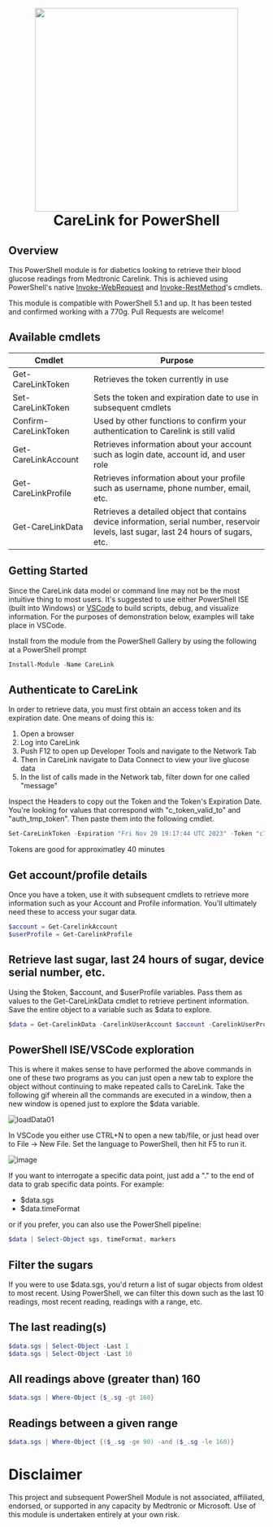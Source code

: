 <h1 align="center">
  <br>
  <img width="400" src="https://user-images.githubusercontent.com/6636040/216787966-a0d875c5-dcbe-4eba-849b-79229768c4b2.png">
  <br>
    CareLink for PowerShell
  <br>
</h1>

## Overview

This PowerShell module is for diabetics looking to retrieve their blood glucose readings from Medtronic Carelink. This is achieved using PowerShell's native [Invoke-WebRequest](https://learn.microsoft.com/en-us/powershell/module/microsoft.powershell.utility/invoke-webrequest?view=powershell-7.3) and [Invoke-RestMethod](https://learn.microsoft.com/en-us/powershell/module/Microsoft.PowerShell.Utility/Invoke-RestMethod?view=powershell-5.1)'s cmdlets.

This module is compatible with PowerShell 5.1 and up. It has been tested and confirmed working with a 770g. Pull Requests are welcome!

## Available cmdlets

| Cmdlet                |    Purpose    |
| --------------------- | ------------- |
| Get-CareLinkToken     | Retrieves the token currently in use  |
| Set-CareLinkToken     | Sets the token and expiration date to use in subsequent cmdlets  |
| Confirm-CareLinkToken | Used by other functions to confirm your authentication to Carelink is still valid |
| Get-CareLinkAccount   | Retrieves information about your account such as login date, account id, and user role |
| Get-CareLinkProfile   | Retrieves information about your profile such as username, phone number, email, etc. |
| Get-CareLinkData      | Retrieves a detailed object that contains device information, serial number, reservoir levels, last sugar, last 24 hours of sugars, etc. |

## Getting Started

Since the CareLink data model or command line may not be the most intuitive thing to most users. It's suggested to use either PowerShell ISE (built into Windows) or [VSCode](https://code.visualstudio.com/) to build scripts, debug, and visualize information. For the purposes of demonstration below, examples will take place in VSCode.

Install from the module from the PowerShell Gallery by using the following at a PowerShell prompt

```powershell
Install-Module -Name CareLink
```

## Authenticate to CareLink

In order to retrieve data, you must first obtain an access token and its expiration date. One means of doing this is:
1. Open a browser
2. Log into CareLink
3. Push F12 to open up Developer Tools and navigate to the Network Tab
4. Then in CareLink navigate to Data Connect to view your live glucose data
5. In the list of calls made in the Network tab, filter down for one called "message"

Inspect the Headers to copy out the Token and the Token's Expiration Date. You're looking for values that correspond with "c_token_valid_to" and "auth_tmp_token". Then paste them into the following cmdlet.

```powershell
Set-CareLinkToken -Expiration "Fri Nov 20 19:17:44 UTC 2023" -Token "c7822ebd1d9bf24609b7..."
```

Tokens are good for approximatley 40 minutes

## Get account/profile details

Once you have a token, use it with subsequent cmdlets to retrieve more information such as your Account and Profile information. You'll ultimately need these to access your sugar data.

```powershell
$account = Get-CarelinkAccount
$userProfile = Get-CarelinkProfile
```

## Retrieve last sugar, last 24 hours of sugar, device serial number, etc.

Using the $token, $account, and $userProfile variables. Pass them as values to the Get-CareLinkData cmdlet to retrieve pertinent information. Save the entire object to a variable such as $data to explore.

```powershell
$data = Get-CarelinkData -CarelinkUserAccount $account -CarelinkUserProfile $userProfile
```

## PowerShell ISE/VSCode exploration

This is where it makes sense to have performed the above commands in one of these two programs as you can just open a new tab to explore the object without continuing to make repeated calls to CareLink. Take the following gif wherein all the commands are executed in a window, then a new window is opened just to explore the $data variable.

![loadData01](https://user-images.githubusercontent.com/6636040/216782943-6a18ab1e-349f-4bd7-a50e-61c261c1bdf2.gif)

In VSCode you either use CTRL+N to open a new tab/file, or just head over to File -> New File. Set the language to PowerShell, then hit F5 to run it.

![image](https://user-images.githubusercontent.com/6636040/216783020-cc6de797-0430-48c8-978d-f1891b4a2ed7.png)

If you want to interrogate a specific data point, just add a "." to the end of data to grab specific data points. For example:
- $data.sgs
- $data.timeFormat

or if you prefer, you can also use the PowerShell pipeline:
```powershell
$data | Select-Object sgs, timeFormat, markers
```

## Filter the sugars

If you were to use $data.sgs, you'd return a list of sugar objects from oldest to most recent. Using PowerShell, we can filter this down such as the last 10 readings, most recent reading, readings with a range, etc.

## The last reading(s)
```powershell
$data.sgs | Select-Object -Last 1
$data.sgs | Select-Object -Last 10
```

## All readings above (greater than) 160
```powershell
$data.sgs | Where-Object {$_.sg -gt 160}
```

## Readings between a given range
```powershell
$data.sgs | Where-Object {($_.sg -ge 90) -and ($_.sg -le 160)}
```

# Disclaimer
This project and subsequent PowerShell Module is not associated, affiliated, endorsed, or supported in any capacity by Medtronic or Microsoft. Use of this module is undertaken entirely at your own risk.
